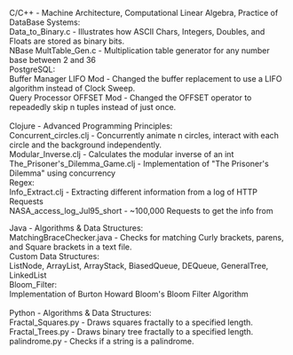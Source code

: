 C/C++ - Machine Architecture, Computational Linear Algebra, Practice of DataBase Systems:<br>
  Data_to_Binary.c - Illustrates how ASCII Chars, Integers, Doubles, and Floats are stored as binary bits. <br>
  NBase MultTable_Gen.c - Multiplication table generator for any number base between 2 and 36<br>
  PostgreSQL:<br>
    Buffer Manager LIFO Mod - Changed the buffer replacement to use a LIFO algorithm instead of Clock Sweep.<br>
    Query Processor OFFSET Mod - Changed the OFFSET operator to repeadedly skip n tuples instead of just once.<br>
    <br>
Clojure - Advanced Programming Principles:<br>
  Concurrent_circles.clj - Concurrently animate n circles, interact with each circle and the background independently.<br>
  Modular_Inverse.clj - Calculates the modular inverse of an int<br>
  The_Prisoner's_Dilemma_Game.clj - Implementation of "The Prisoner's Dilemma" using concurrency<br>
  Regex:<br>
    Info_Extract.clj - Extracting different information from a log of HTTP Requests<br>
    NASA_access_log_Jul95_short - ~100,000 Requests to get the info from<br>

Java - Algorithms & Data Structures:<br>
  MatchingBraceChecker.java - Checks for matching Curly brackets, parens, and Square brackets in a text file.<br>
  Custom Data Structures: <br>
    ListNode, ArrayList, ArrayStack, BiasedQueue, DEQueue, GeneralTree, LinkedList<br>
  Bloom_Filter:<br>
    Implementation of Burton Howard Bloom's Bloom Filter Algorithm<br>
    <br>
Python - Algorithms & Data Structures:<br>
  Fractal_Squares.py - Draws squares fractally to a specified length.<br>
  Fractal_Trees.py - Draws binary tree fractally to a specified length.<br>
  palindrome.py - Checks if a string is a palindrome.<br>
  
